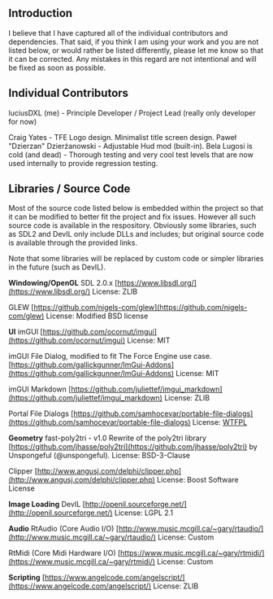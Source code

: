 ## Introduction
I believe that I have captured all of the individual contributors and dependencies. That said, if you think I am using your work and you are not listed below, or would rather be listed differently, please let me know so that it can be corrected. Any mistakes in this regard are not intentional and will be fixed as soon as possible.

## Individual Contributors
luciusDXL (me) - Principle Developer / Project Lead (really only developer for now)

Craig Yates - TFE Logo design. Minimalist title screen design.
Paweł "Dzierzan" Dzierżanowski - Adjustable Hud mod (built-in).
Bela Lugosi is cold (and dead) - Thorough testing and very cool test levels that are now used internally to provide regression testing.

## Libraries / Source Code
Most of the source code listed below is embedded within the project so that it can be modified to better fit the project and fix issues. However all such source code is available in the respository. Obviously some libraries, such as SDL2 and DevIL only include DLLs and includes; but original source code is available through the provided links.

Note that some libraries will be replaced by custom code or simpler libraries in the future (such as DevIL).

**Windowing/OpenGL**
SDL 2.0.x
[https://www.libsdl.org/](https://www.libsdl.org/)
License: ZLIB

GLEW
[https://github.com/nigels-com/glew](https://github.com/nigels-com/glew)
License: Modified BSD license

**UI**
imGUI
[https://github.com/ocornut/imgui](https://github.com/ocornut/imgui)
License: MIT

imGUI File Dialog, modified to fit The Force Engine use case.
[https://github.com/gallickgunner/ImGui-Addons](https://github.com/gallickgunner/ImGui-Addons)
License: MIT

imGUI Markdown
[https://github.com/juliettef/imgui_markdown](https://github.com/juliettef/imgui_markdown)
License: ZLIB

Portal File Dialogs
[https://github.com/samhocevar/portable-file-dialogs](https://github.com/samhocevar/portable-file-dialogs)
License: [WTFPL](https://github.com/samhocevar/portable-file-dialogs/blob/master/COPYING)

**Geometry**
fast-poly2tri - v1.0
Rewrite of the poly2tri library [https://github.com/jhasse/poly2tri](https://github.com/jhasse/poly2tri) by Unspongeful (@unspongeful).
License: BSD-3-Clause

Clipper
[http://www.angusj.com/delphi/clipper.php](http://www.angusj.com/delphi/clipper.php)
License: Boost Software License

**Image Loading**
DevIL
[http://openil.sourceforge.net/](http://openil.sourceforge.net/)
License: LGPL 2.1

**Audio**
RtAudio (Core Audio I/O)
[http://www.music.mcgill.ca/~gary/rtaudio/](http://www.music.mcgill.ca/~gary/rtaudio/)
License: Custom

RtMidi (Core Midi Hardware I/O)
[https://www.music.mcgill.ca/~gary/rtmidi/](https://www.music.mcgill.ca/~gary/rtmidi/)
License: Custom

**Scripting**
[https://www.angelcode.com/angelscript/](https://www.angelcode.com/angelscript/)
License: ZLIB

